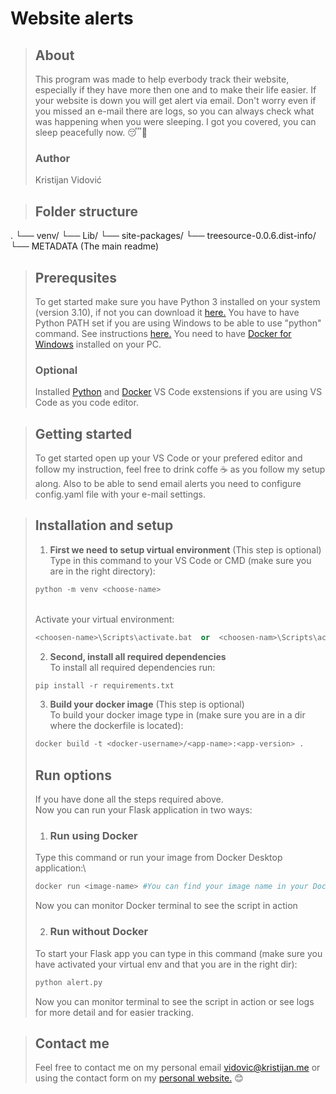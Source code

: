 
# Website alerts

> ## About
>This program was made to help everbody track their website, especially if they have more then one and to make their life easier. If your website is down you will get alert via email. Don't worry even if you missed an e-mail there are logs, so you can always check what was happening when you were sleeping. I got you covered, you can sleep peacefully now. 😴🛌
> ### Author
> Kristijan Vidović

> ## Folder structure
.
└── venv/
    └── Lib/
        └── site-packages/
            └── treesource-0.0.6.dist-info/
                └── METADATA (The main readme)




> ## Prerequsites
> To get started make sure you have Python 3 installed on your system (version 3.10), if not you can download it [here.](https://www.python.org/) You have to have Python PATH set if you are using Windows to be able to use "python" command. See instructions [here.](https://www.python.org/) You need to have [Docker for Windows](https://docs.docker.com/desktop/windows/install/) installed on your PC.
> ### Optional
> Installed [Python](https://marketplace.visualstudio.com/items?itemName=ms-python.python) and [Docker](https://marketplace.visualstudio.com/items?itemName=ms-azuretools.vscode-docker) VS Code exstensions if you are using VS Code as you code editor.

> ## Getting started
> To get started open up your VS Code or your prefered editor and follow my instruction, feel free to drink coffe ☕ as you follow my setup along. Also to be able to send email alerts you need to configure config.yaml file with your e-mail settings.


> ## Installation and setup
> 1. **First we need to setup virtual environment** (This step is optional)\
> Type in this command to your VS Code or CMD (make sure you are in the right directory):
> ```python
> python -m venv <choose-name>
>```
>\
> Activate your virtual environment:
> ```python
> <choosen-name>\Scripts\activate.bat  or  <choosen-nam>\Scripts\activate   
>```
> 2. **Second, install all required dependencies**\
> To install all required dependencies run:
> ```python
> pip install -r requirements.txt
>```
> 3. **Build your docker image** (This step is optional)
> \
> To build your docker image type in (make sure you are in a dir where the dockerfile is located):
> ```python
> docker build -t <docker-username>/<app-name>:<app-version> .
>```
> ## Run options
> If you have done all the steps required above.\
> Now you can run your Flask application in two ways:
> 1. ### Run using Docker
> Type this command or run your image from Docker Desktop application:\
> ```python
> docker run <image-name> #You can find your image name in your Docker Desktop app
>```
> Now you can monitor Docker terminal to see the script in action
>
> 2. ### Run without Docker
> To start your Flask app you can type in this command (make sure you have activated your virtual env and that you are in the right dir):
> ```python
> python alert.py
>```
> Now you can monitor terminal to see the script in action or see logs for more detail and for easier tracking.

> ## Contact me
> Feel free to contact me on my personal email vidovic@kristijan.me or using the contact form on my [personal website.](https://kristijan.me) 😊